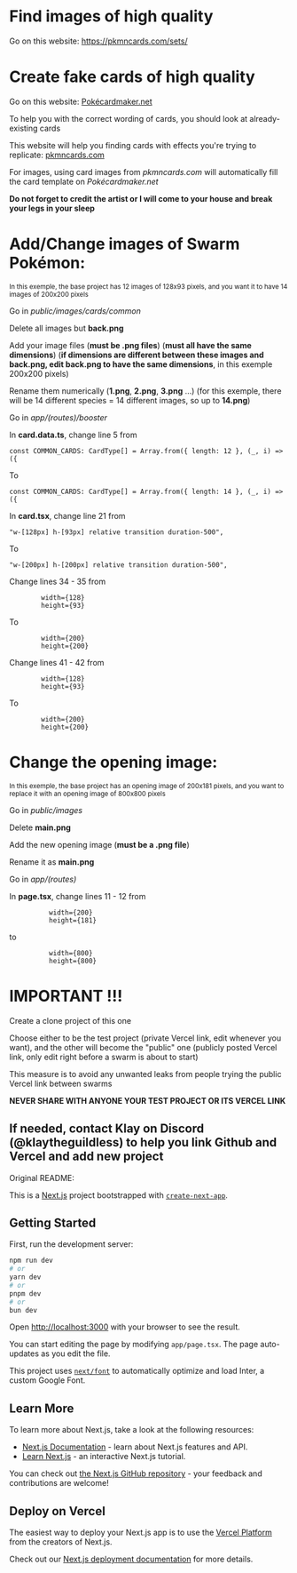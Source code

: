 # Find images of high quality

Go on this website: https://pkmncards.com/sets/

# Create fake cards of high quality

Go on this website: [Pokécardmaker.net](https://pokecardmaker.net/creator)

To help you with the correct wording of cards, you should look at already-existing cards

This website will help you finding cards with effects you're trying to replicate: [pkmncards.com](https://pkmncards.com/advanced/)

For images, using card images from *pkmncards.com* will automatically fill the card template on *Pokécardmaker.net*

**Do not forget to credit the artist or I will come to your house and break your legs in your sleep**

# Add/Change images of Swarm Pokémon:
<sub>In this exemple, the base project has 12 images of 128x93 pixels, and you want it to have 14 images of 200x200 pixels</sub>

Go in *public/images/cards/common*

Delete all images but **back.png**

Add your image files (**must be .png files**) (**must all have the same dimensions**) (**if dimensions are different between these images and back.png, edit back.png to have the same dimensions**, in this exemple 200x200 pixels)

Rename them numerically (**1.png**, **2.png**, **3.png** ...) (for this exemple, there will be 14 different species = 14 different images, so up to **14.png**)

Go in *app/(routes)/booster*

In **card.data.ts**, change line 5 from
```
const COMMON_CARDS: CardType[] = Array.from({ length: 12 }, (_, i) => ({
```
To
```
const COMMON_CARDS: CardType[] = Array.from({ length: 14 }, (_, i) => ({
```
In **card.tsx**, change line 21 from
```
"w-[128px] h-[93px] relative transition duration-500",
```
To
```
"w-[200px] h-[200px] relative transition duration-500",
```
Change lines 34 - 35 from
```
        width={128}
        height={93}
```
To
```
        width={200}
        height={200}
```
Change lines 41 - 42 from
```
        width={128}
        height={93}
```
To
```
        width={200}
        height={200}
```

# Change the opening image:
<sub>In this exemple, the base project has an opening image of 200x181 pixels, and you want to replace it with an opening image of 800x800 pixels</sub>

Go in *public/images*

Delete **main.png**

Add the new opening image (**must be a .png file**)

Rename it as **main.png**

Go in *app/(routes)*

In **page.tsx**, change lines 11 - 12 from
```
          width={200}
          height={181}
```
to
```
          width={800}
          height={800}
```

# IMPORTANT !!!
Create a clone project of this one

Choose either to be the test project (private Vercel link, edit whenever you want), and the other will become the "public" one (publicly posted Vercel link, only edit right before a swarm is about to start)

This measure is to avoid any unwanted leaks from people trying the public Vercel link between swarms

**NEVER SHARE WITH ANYONE YOUR TEST PROJECT OR ITS VERCEL LINK**

If needed, contact Klay on Discord (@klaytheguildless) to help you link Github and Vercel and add new project
-------------------------------------------------------------------------------------------------------------------------------------------------------------------

Original README:

This is a [Next.js](https://nextjs.org/) project bootstrapped with [`create-next-app`](https://github.com/vercel/next.js/tree/canary/packages/create-next-app).

## Getting Started

First, run the development server:

```bash
npm run dev
# or
yarn dev
# or
pnpm dev
# or
bun dev
```

Open [http://localhost:3000](http://localhost:3000) with your browser to see the result.

You can start editing the page by modifying `app/page.tsx`. The page auto-updates as you edit the file.

This project uses [`next/font`](https://nextjs.org/docs/basic-features/font-optimization) to automatically optimize and load Inter, a custom Google Font.

## Learn More

To learn more about Next.js, take a look at the following resources:

- [Next.js Documentation](https://nextjs.org/docs) - learn about Next.js features and API.
- [Learn Next.js](https://nextjs.org/learn) - an interactive Next.js tutorial.

You can check out [the Next.js GitHub repository](https://github.com/vercel/next.js/) - your feedback and contributions are welcome!

## Deploy on Vercel

The easiest way to deploy your Next.js app is to use the [Vercel Platform](https://vercel.com/new?utm_medium=default-template&filter=next.js&utm_source=create-next-app&utm_campaign=create-next-app-readme) from the creators of Next.js.

Check out our [Next.js deployment documentation](https://nextjs.org/docs/deployment) for more details.

